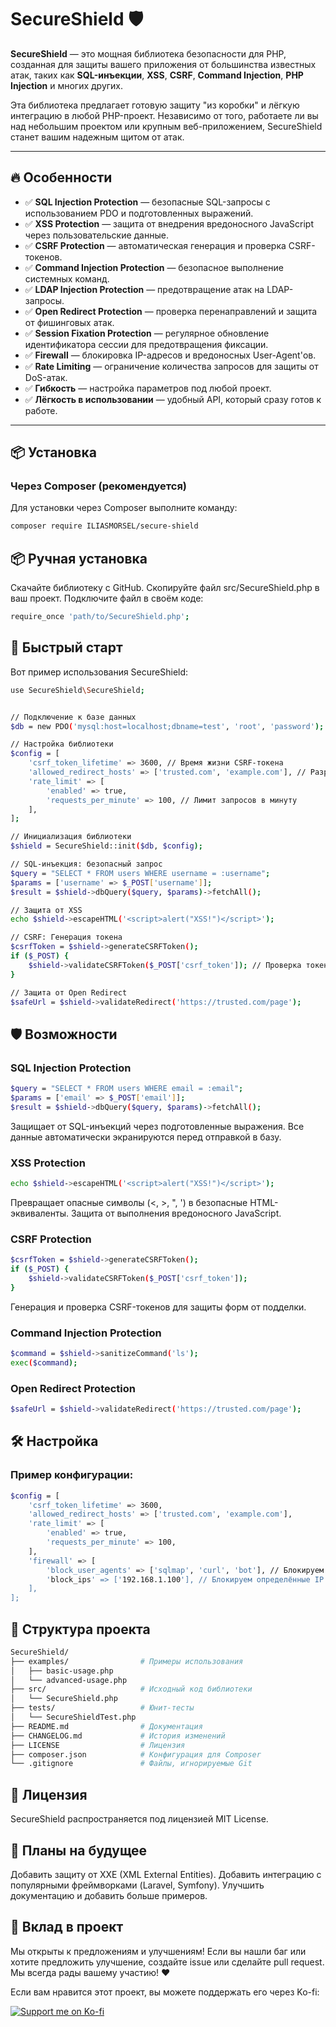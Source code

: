 # SecureShield 🛡️

**SecureShield** — это мощная библиотека безопасности для PHP, созданная для защиты вашего приложения от большинства известных атак, таких как **SQL-инъекции**, **XSS**, **CSRF**, **Command Injection**, **PHP Injection** и многих других.

Эта библиотека предлагает готовую защиту "из коробки" и лёгкую интеграцию в любой PHP-проект. Независимо от того, работаете ли вы над небольшим проектом или крупным веб-приложением, SecureShield станет вашим надежным щитом от атак.

---

## 🔥 **Особенности**

- ✅ **SQL Injection Protection** — безопасные SQL-запросы с использованием PDO и подготовленных выражений.
- ✅ **XSS Protection** — защита от внедрения вредоносного JavaScript через пользовательские данные.
- ✅ **CSRF Protection** — автоматическая генерация и проверка CSRF-токенов.
- ✅ **Command Injection Protection** — безопасное выполнение системных команд.
- ✅ **LDAP Injection Protection** — предотвращение атак на LDAP-запросы.
- ✅ **Open Redirect Protection** — проверка перенаправлений и защита от фишинговых атак.
- ✅ **Session Fixation Protection** — регулярное обновление идентификатора сессии для предотвращения фиксации.
- ✅ **Firewall** — блокировка IP-адресов и вредоносных User-Agent'ов.
- ✅ **Rate Limiting** — ограничение количества запросов для защиты от DoS-атак.
- ✅ **Гибкость** — настройка параметров под любой проект.
- ✅ **Лёгкость в использовании** — удобный API, который сразу готов к работе.

---

## 📦 **Установка**

### Через Composer (рекомендуется)
Для установки через Composer выполните команду:

```bash
composer require ILIASMORSEL/secure-shield
```


## 📦 **Ручная установка**

Скачайте библиотеку с GitHub.
Скопируйте файл src/SecureShield.php в ваш проект.
Подключите файл в своём коде:

```bash
require_once 'path/to/SecureShield.php';
```

## 🚀 **Быстрый старт**

Вот пример использования SecureShield:

```bash
use SecureShield\SecureShield;


// Подключение к базе данных
$db = new PDO('mysql:host=localhost;dbname=test', 'root', 'password');

// Настройка библиотеки
$config = [
    'csrf_token_lifetime' => 3600, // Время жизни CSRF-токена
    'allowed_redirect_hosts' => ['trusted.com', 'example.com'], // Разрешённые домены для редиректов
    'rate_limit' => [
        'enabled' => true,
        'requests_per_minute' => 100, // Лимит запросов в минуту
    ],
];

// Инициализация библиотеки
$shield = SecureShield::init($db, $config);

// SQL-инъекция: безопасный запрос
$query = "SELECT * FROM users WHERE username = :username";
$params = ['username' => $_POST['username']];
$result = $shield->dbQuery($query, $params)->fetchAll();

// Защита от XSS
echo $shield->escapeHTML('<script>alert("XSS!")</script>');

// CSRF: Генерация токена
$csrfToken = $shield->generateCSRFToken();
if ($_POST) {
    $shield->validateCSRFToken($_POST['csrf_token']); // Проверка токена
}

// Защита от Open Redirect
$safeUrl = $shield->validateRedirect('https://trusted.com/page');
```

## 🛡️ **Возможности**

### SQL Injection Protection

```bash
$query = "SELECT * FROM users WHERE email = :email";
$params = ['email' => $_POST['email']];
$result = $shield->dbQuery($query, $params)->fetchAll();
```

Защищает от SQL-инъекций через подготовленные выражения.
Все данные автоматически экранируются перед отправкой в базу.

### XSS Protection

```bash
echo $shield->escapeHTML('<script>alert("XSS!")</script>');
```

Превращает опасные символы (<, >, ", ') в безопасные HTML-эквиваленты.
Защита от выполнения вредоносного JavaScript.

### CSRF Protection

```bash
$csrfToken = $shield->generateCSRFToken();
if ($_POST) {
    $shield->validateCSRFToken($_POST['csrf_token']);
}
```

Генерация и проверка CSRF-токенов для защиты форм от подделки.

### Command Injection Protection

```bash
$command = $shield->sanitizeCommand('ls');
exec($command);
```

### Open Redirect Protection

```bash
$safeUrl = $shield->validateRedirect('https://trusted.com/page');
```

## 🛠️ **Настройка**

### Пример конфигурации:

```bash
$config = [
    'csrf_token_lifetime' => 3600,
    'allowed_redirect_hosts' => ['trusted.com', 'example.com'],
    'rate_limit' => [
        'enabled' => true,
        'requests_per_minute' => 100,
    ],
    'firewall' => [
        'block_user_agents' => ['sqlmap', 'curl', 'bot'], // Блокируем подозрительные User-Agent'ы
        'block_ips' => ['192.168.1.100'], // Блокируем определённые IP
    ],
];
```

## 📂 **Структура проекта**

```bash
SecureShield/
├── examples/                # Примеры использования
│   ├── basic-usage.php
│   └── advanced-usage.php
├── src/                     # Исходный код библиотеки
│   └── SecureShield.php
├── tests/                   # Юнит-тесты
│   └── SecureShieldTest.php
├── README.md                # Документация
├── CHANGELOG.md             # История изменений
├── LICENSE                  # Лицензия
├── composer.json            # Конфигурация для Composer
└── .gitignore               # Файлы, игнорируемые Git
```

## 📜 Лицензия

SecureShield распространяется под лицензией MIT License.

## 🚀 Планы на будущее

Добавить защиту от XXE (XML External Entities).
Добавить интеграцию с популярными фреймворками (Laravel, Symfony).
Улучшить документацию и добавить больше примеров.

## 🤝 **Вклад в проект**

Мы открыты к предложениям и улучшениям! Если вы нашли баг или хотите предложить улучшение, создайте issue или сделайте pull request. Мы всегда рады вашему участию! ❤️

Если вам нравится этот проект, вы можете поддержать его через Ko-fi:

[![Support me on Ko-fi](https://ko-fi.com/img/githubbutton_sm.svg)](https://ko-fi.com/iliasmorsel)

 
